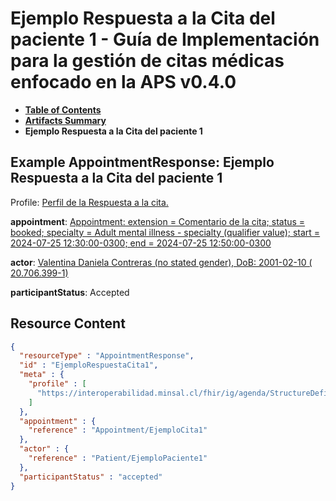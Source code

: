 # Ejemplo Respuesta a la Cita del paciente 1 - Guía de Implementación para la gestión de citas médicas enfocado en la APS v0.4.0

* [**Table of Contents**](toc.md)
* [**Artifacts Summary**](artifacts.md)
* **Ejemplo Respuesta a la Cita del paciente 1**

## Example AppointmentResponse: Ejemplo Respuesta a la Cita del paciente 1

Profile: [Perfil de la Respuesta a la cita.](StructureDefinition-CitaRespuesta.md)

**appointment**: [Appointment: extension = Comentario de la cita; status = booked; specialty = Adult mental illness - specialty (qualifier value); start = 2024-07-25 12:30:00-0300; end = 2024-07-25 12:50:00-0300](Appointment-EjemploCita1.md)

**actor**: [Valentina Daniela Contreras (no stated gender), DoB: 2001-02-10 ( 20.706.399-1)](Patient-EjemploPaciente1.md)

**participantStatus**: Accepted



## Resource Content

```json
{
  "resourceType" : "AppointmentResponse",
  "id" : "EjemploRespuestaCita1",
  "meta" : {
    "profile" : [
      "https://interoperabilidad.minsal.cl/fhir/ig/agenda/StructureDefinition/CitaRespuesta"
    ]
  },
  "appointment" : {
    "reference" : "Appointment/EjemploCita1"
  },
  "actor" : {
    "reference" : "Patient/EjemploPaciente1"
  },
  "participantStatus" : "accepted"
}

```
